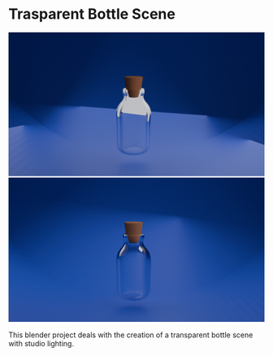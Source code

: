 # Trasparent Bottle Scene

![Output1](output.png)
![Output2](output(1).png)

This blender project deals with the creation of a transparent bottle scene with studio lighting.
